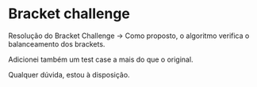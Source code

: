 # Bracket challenge

Resolução do Bracket Challenge -> Como proposto, o algoritmo verifica o balanceamento dos brackets.

Adicionei também um test case a mais do que o original.

Qualquer dúvida, estou à disposição.
